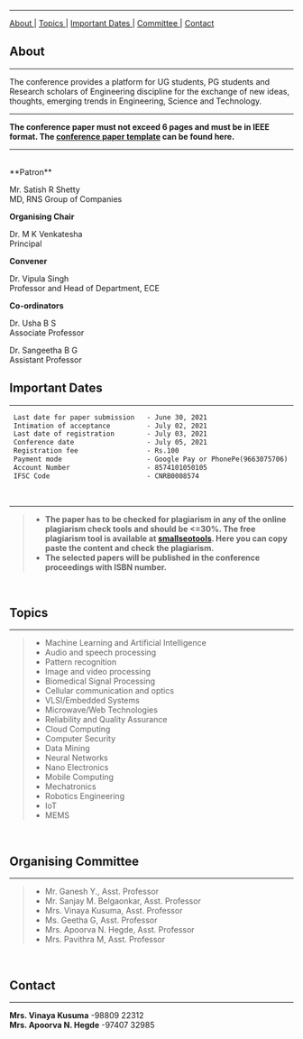 * * *

[ About ](#about) | [ Topics ](#topics) | [ Important Dates ](#important-dates) | [ Committee ](#organising-committee) | [ Contact ](#contact)

## About ##
* * *
The conference provides a platform for UG students, PG students and Research scholars of Engineering discipline for the exchange of new ideas, thoughts, emerging trends in Engineering, Science and Technology.
<br/>
* * *
**The conference paper must not exceed 6 pages and must be in IEEE format. The [ conference paper template](https://drive.google.com/file/d/13JA_YettUUV6ZZXjJDL1x_4W6IDEK_zn/view?usp=sharing) can be found here.**
* * *
<br/>
**Patron**

Mr. Satish R Shetty<br />
MD, RNS Group of Companies

**Organising Chair**

Dr. M K Venkatesha<br />
Principal

**Convener**

Dr. Vipula Singh<br />
Professor and Head of Department, ECE

**Co-ordinators**

 Dr. Usha B S<br/>
 Associate Professor

 Dr. Sangeetha B G<br/>
 Assistant Professor
<br/>

## Important Dates ## 
* * *
```markdown
 Last date for paper submission   - June 30, 2021 
 Intimation of acceptance         - July 02, 2021
 Last date of registration        - July 03, 2021
 Conference date                  - July 05, 2021
 Registration fee                 - Rs.100
 Payment mode                     - Google Pay or PhonePe(9663075706)
 Account Number                   - 8574101050105
 IFSC Code                        - CNRB0008574
```
<br/>

<hr/>

>- **The paper has to be checked for plagiarism in any of the online plagiarism check tools and should be <=30%. The free plagiarism tool is available at <a href="https://smallseotools.com">smallseotools</a>. 
Here you can copy paste the content and check the plagiarism.**
>- **The selected papers will be published in the conference proceedings with ISBN number.**
<br/>


## Topics ##
* * *
>- Machine Learning and Artificial Intelligence
>- Audio and speech processing
>- Pattern recognition
>- Image and video processing
>- Biomedical Signal Processing
>- Cellular communication and optics
>- VLSI/Embedded Systems
>- Microwave/Web Technologies
>- Reliability and Quality Assurance
>- Cloud Computing
>- Computer Security
>- Data Mining
>- Neural Networks
>- Nano Electronics
>- Mobile Computing
>- Mechatronics
>- Robotics Engineering
>- IoT
>- MEMS
<br/>

## Organising Committee ##
* * *
>-	Mr. Ganesh Y., Asst. Professor
>-	Mr. Sanjay M. Belgaonkar, Asst. Professor
>-	Mrs. Vinaya Kusuma, Asst. Professor
>-	Ms. Geetha G, Asst. Professor
>-	Mrs. Apoorva N. Hegde, Asst. Professor
>-	Mrs. Pavithra M, Asst. Professor
<br/>

## Contact ##
* * *

 **Mrs. Vinaya Kusuma**         -98809 22312<br/>
 **Mrs. Apoorva N. Hegde**      -97407 32985

